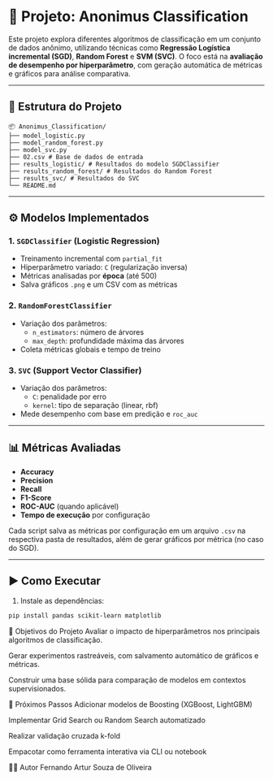 # 🧠 Projeto: Anonimus Classification

Este projeto explora diferentes algoritmos de classificação em um conjunto de dados anônimo, utilizando técnicas como **Regressão Logística incremental (SGD)**, **Random Forest** e **SVM (SVC)**. O foco está na **avaliação de desempenho por hiperparâmetro**, com geração automática de métricas e gráficos para análise comparativa.

---

## 📁 Estrutura do Projeto
```
📦 Anonimus_Classification/
├── model_logistic.py
├── model_random_forest.py
├── model_svc.py
├── 02.csv # Base de dados de entrada
├── results_logistic/ # Resultados do modelo SGDClassifier
├── results_random_forest/ # Resultados do Random Forest
├── results_svc/ # Resultados do SVC
└── README.md
```

---

## ⚙️ Modelos Implementados

### 1. `SGDClassifier` (Logistic Regression)
- Treinamento incremental com `partial_fit`
- Hiperparâmetro variado: `C` (regularização inversa)
- Métricas analisadas por **época** (até 500)
- Salva gráficos `.png` e um CSV com as métricas

### 2. `RandomForestClassifier`
- Variação dos parâmetros:
  - `n_estimators`: número de árvores
  - `max_depth`: profundidade máxima das árvores
- Coleta métricas globais e tempo de treino

### 3. `SVC` (Support Vector Classifier)
- Variação dos parâmetros:
  - `C`: penalidade por erro
  - `kernel`: tipo de separação (linear, rbf)
- Mede desempenho com base em predição e `roc_auc`

---

## 📊 Métricas Avaliadas

- **Accuracy**
- **Precision**
- **Recall**
- **F1-Score**
- **ROC-AUC** (quando aplicável)
- **Tempo de execução** por configuração

Cada script salva as métricas por configuração em um arquivo `.csv` na respectiva pasta de resultados, além de gerar gráficos por métrica (no caso do SGD).

---

## ▶️ Como Executar

1. Instale as dependências:
```bash
pip install pandas scikit-learn matplotlib

``` 
📌 Objetivos do Projeto
Avaliar o impacto de hiperparâmetros nos principais algoritmos de classificação.

Gerar experimentos rastreáveis, com salvamento automático de gráficos e métricas.

Construir uma base sólida para comparação de modelos em contextos supervisionados.

🧪 Próximos Passos
Adicionar modelos de Boosting (XGBoost, LightGBM)

Implementar Grid Search ou Random Search automatizado

Realizar validação cruzada k-fold

Empacotar como ferramenta interativa via CLI ou notebook

🧑‍💻 Autor
Fernando Artur Souza de Oliveira